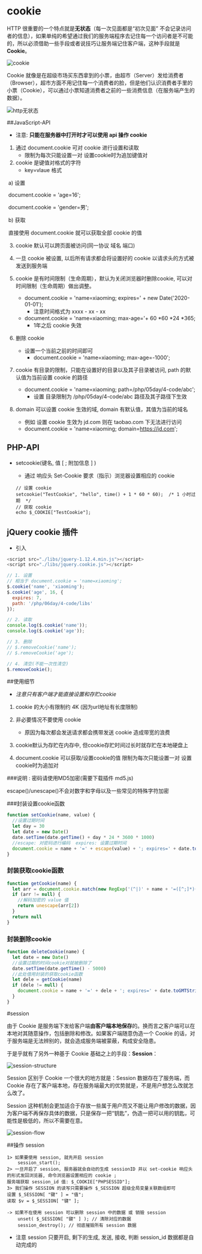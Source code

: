 # cookie

HTTP 很重要的一个特点就是**无状态**（每一次见面都是“初次见面” 不会记录访问者的信息），如果单纯的希望通过我们的服务端程序去记住每一个访问者是不可能的，所以必须借助一些手段或者说技巧让服务端记住客户端，这种手段就是 **Cookie**。

![cookie](media/cookie.png)

Cookie 就像是在超级市场买东西拿到的小票，由超市（Server）发给消费者（Browser），超市方面不用记住每一个消费者的脸，但是他们认识消费者手里的小票（Cookie），可以通过小票知道消费者之前的一些消费信息（在服务端产生的数据）。

![http无状态](./media/httpwu.png)

##JavaScript-API

+ 注意: **只能在服务器中打开时才可以使用 api 操作 cookie**

1. 通过 document.cookie 可对 cookie 进行设置和读取    
   + 限制为每次只能设置一对 设置cookie时为追加键值对
2. cookie 是键值对格式的字符
   + key=vlaue 格式

​    a) 设置

​    document.cookie = 'age=16';

​    document.cookie = 'gender=男';

​    b) 获取

​     直接使用 document.cookie 就可以获取全部 cookie 的值

3. cookie 默认可以跨页面被访问(同一协议 域名 端口)


4. 一旦 cookie 被设置, 以后所有请求都会将设置好的 cookie 以请求头的方式被发送到服务端
5. cookie 是有时间限制（生命周期），默认为关闭浏览器时删除cookie, 可以对时间限制（生命周期）做出调整。
   + document.cookie = 'name=xiaoming; expires=' + new Date('2020-01-01');
     + 注意时间格式为 xxxx - xx - xx
   + document.cookie = 'name=xiaoming; max-age='+ 60 *60 *24 *365;
     + 1年之后 cookie 失效
6. 删除 cookie 
   + 设置一个当前之前的时间即可
     + document.cookie = 'name=xiaoming; max-age=-1000';
7. cookie 有目录的限制，只能在设置好的目录以及其子目录被访问, path 的默认值为当前设置 cookie 的路径
   +  document.cookie = 'name=xiaoming; path=/php/05day/4-code/abc';
      +  设置 目录限制为 /php/05day/4-code/abc 路径及其子路径下生效
8. domain 可以设置 cookie 生效的域, domain 有默认值，其值为当前的域名
   + 例如 设置 cookie 生效为 jd.com 则在 taobao.com 下无法进行访问
   + document.cookie = 'name=xiaoming; domain=https://jd.com';

## PHP-API

+ setcookie(键名, 值 [ ; 附加信息 ] )
  + 通过 响应头 Set-Cookie 要求（指示）浏览器设置相应的 cookie

  ```
  // 设置 cookie
  setcookie("TestCookie", "hello", time() + 1 * 60 * 60);  /* 1 小时过期  */
  // 获取 cookie
  echo $_COOKIE["TestCookie"];
  ```

## jQuery cookie 插件

+ 引入

```javascript
<script src="./libs/jquery-1.12.4.min.js"></script>
<script src="./libs/jquery.cookie.js"></script>
```

```javascript
// 1. 设置
// 相当于 document.cookie = 'name=xiaoming';
$.cookie('name', 'xiaoming');
$.cookie('age', 16, {
  expires: 7,
  path: '/php/06day/4-code/libs'
});

// 2. 读取
console.log($.cookie('name'));
console.log($.cookie('age'));

// 3. 删除
// $.removeCookie('name');
// $.removeCookie('age');

// 4. 清空(不能一次性清空)
$.removeCookie();
```



##使用细节

+ $注意只有客户端才能直接设置和存贮cookie$

1. cookie 的大小有限制约 4K (因为url地址有长度限制)


2. 非必要情况不要使用 cookie
   + 原因为每次都会发送请求都会携带发送 cookie 造成带宽的浪费
3. cookie默认为存贮在内存中, 但cookie存贮时间过长时就存贮在本地硬盘上
4. document.cookie 可以获取/设置cookie的值 限制为每次只能设置一对 设置cookie时为追加对

###说明 : 密码请使用MD5加密(需要下载插件 md5.js)

escape()/unescape()不会对数字和字母以及一些常见的特殊字符加密

###封装设置cookie函数

```javascript
function setCookie(name, value) {
  //设置过期时间
  let day = 30
  let date = new Date()
  date.setTime(date.getTime() + day * 24 * 3600 * 1000)
  //escape: 对密码进行编码  expires: 设置过期时间
  document.cookie = name + '=' + escape(value) + '; expires=' + date.toGMTString()
}
```

### 封装获取cookie函数

```javascript
function getCookie(name) {
  let arr = document.cookie.match(new RegExp('(^|)' + name + '=([^;]*)(;|$)'))
  if (arr != null) {
    //解码加密的 value 值
    return unescape(arr[2])
  }
  return null
} 
```

### 封装删除cookie

```javascript
function deleteCookie(name) {
  let date = new Date()
  //设置过期的时间cookie对就被删除了
  date.setTime(date.getTime() - 5000)
  //此处借用封装的获取cookie函数
  let dele = getCookie(name)
  if (dele != null) {
    document.cookie = name + '=' + dele + '; expires=' + date.toGMTString()
  }
}
```

#session

由于 Cookie 是服务端下发给客户端**由客户端本地保存**的。换而言之客户端可以在本地对其随意操作，包括删除和修改。如果客户端随意伪造一个 Cookie 的话，对于服务端是无法辨别的，就会造成服务端被蒙蔽，构成安全隐患。

于是乎就有了另外一种基于 Cookie 基础之上的手段：**Session**：

![session-structure](media/session-structure.png)

Session 区别于 Cookie 一个很大的地方就是：Session 数据存在了服务端，而 Cookie 存在了客户端本地，存在服务端最大的优势就是，不是用户想怎么改就怎么改了。

Session 这种机制会更加适合于存放一些属于用户而又不能让用户修改的数据，因为客户端不再保存具体的数据，只是保存一把“钥匙”，伪造一把可以用的钥匙，可能性是极低的，所以不需要在意。

![session-flow](media/session-flow.png)

##操作 session

    1> 如果要使用 session, 就先开启 session
    	session_start();
    2> 一旦开启了 session, 服务器就会自动的生成 sessionID 并以 set-cookie 响应头的形式发回浏览器, 命令浏览器设置相应的 cookie ;  
    服务端获取 session_id 值: $_COOKIE["PHPSESSID"];
    3> 我们操作 SESSION 的读写只需要操作 $_SESSION 超级全局变量关联数组即可
    设置 $_SESSION[ "键" ] = "值";
    读取 $v = $_SESSION[ "键" ]; 
    
    -> 如果不在使用 session 可以删除 session 中的数据 或 销毁 session
        unset( $_SESSION[ "键" ] ); // 清除对应的数据
        session_destroy(); // 彻底摧毁所有 session 数据
+ 注意 session 只要开启,  剩下的生成, 发送, 接收, 判断 session_id 数据都是自动完成的